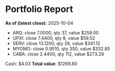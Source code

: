 # Portfolio Report
**As of (latest close)**: 2025-10-04

- ARQ: close 7.0000, qty 37, value $259.00
- UPXI: close 7.4400, qty 8, value $59.52
- SERV: close 13.1200, qty 26, value $341.12
- MYOMO: close 0.9510, qty 350, value $332.85
- CABA: close 2.4400, qty 112, value $273.28

Cash: $4.03
**Total value**: $1269.80